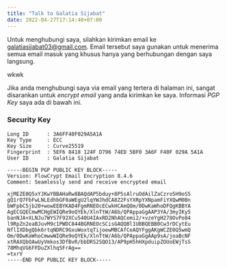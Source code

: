 ```yaml
---
title: "Talk to Galatia Sijabat"
date: 2022-04-27T17:14:40+07:00
---
```


Untuk menghubungi saya, silahkan kirimkan email ke [galatiasijabat03@gmail.com](mailto:galatiasijabat03@gmail.com). Email tersebut saya gunakan untuk menerima semua email masuk yang khusus hanya yang berhubungan dengan saya langsung.

wkwk

Jika anda menghubungi saya via email yang tertera di halaman ini, sangat disarankan untuk _encrypt email_ yang anda kirimkan ke saya. Informasi _PGP Key_ saya ada di bawah ini.

### Security Key

```
Long ID      : 3A6FF40F029A5A1A
Key Type     : ECC
Key Size     : Curve25519
Fingerprint  : 5EF6 8418 124F D796 74ED 5BF0 3A6F F40F 029A 5A1A
User ID      : Galatia Sijabat
```

```
-----BEGIN PGP PUBLIC KEY BLOCK-----
Version: FlowCrypt Email Encryption 8.4.6
Comment: Seamlessly send and receive encrypted email

xjMEZE0Q5xYJKwYBBAHaRw8BAQdAP5bduy+8P5sAlruOdAilZaCzro5H9oS5
gQ1rQ7FbFwLNLEdhbGF0aWEgU2lqYWJhdCA8Z2FsYXRpYXNpamFiYXQwM0Bn
bWFpbC5jb20+wowEEBYKAD4FgmRNEOcECwkHCAmQOm/0DwKaWhoDFQgKBBYA
AgECGQECmwMCHgEWIQRe9oQYEk/XlnTtW/A6b/QPAppaGgAAP3YA/3myIKy5
banNJA+XLNJu7WYS7F92XCu540U4IAxRD2NhAQCemi2/+vzeYgH278OvPo84
l9RpZn2eaBJuvM9c1PWDC844BGRNEOcSCisGAQQBl1UBBQEBB0Cw3rDCytEu
NflIXDbgQbk6rtqNDRC9GxuWoxtqTijoewMBCAfCeAQYFggAKgWCZE0Q5wmQ
Om/0DwKaWhoCmwwWIQRe9oQYEk/XlnTtW/A6b/QPAppaGgAAp9sA/joaBcNF
xtRAXQbOAwUyVmkos3DfBvR/bbDRS2SQO13/AP9pH5hHXpduipZOUoEWjTsS
78MhqVG6FFDuZXlhq5FrAg==
=txrV
-----END PGP PUBLIC KEY BLOCK-----
```
